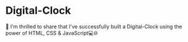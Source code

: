 # Digital-Clock
👋 I'm thrilled to share that I've successfully built a Digital-Clock using the power of HTML, CSS &amp; JavaScript💻🌐
